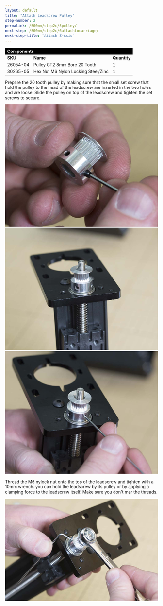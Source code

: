 ```yaml
---
layout: default
title: "Attach Leadscrew Pulley"
step-number: 2
permalink: /500mm/step2c/5pulley/
next-step: /500mm/step2c/6attachtocarriage/
next-step-title: "Attach Z-Axis"
---
```


<table>
<tr><td style="color:#fff;background: #000;" colspan="3"><b>Components</b></td></tr>
	<tr>
		<td><b>SKU</b></td>
		<td><b>Name</b></td>
		<td><b>Quantity</b></td>
	</tr>
<tr>
<td>26054-04</td>
<td>Pulley GT2 8mm Bore 20 Tooth</td>
<td>1</td>
</tr>
<tr>
<td>30265-05</td>
<td>Hex Nut M6 Nylon Locking Steel/Zinc</td>
<td>1</td>
</tr>

</table>

Prepare the 20 tooth pulley by making sure that the small set screw that hold the pulley to the head of the leadscrew are inserted in the two holes and are loose. Slide the pulley on top of the leadscrew and tighten the set screws to secure.

<img src="../../step2/photo/jpfs_DSC2696.jpg">
<img src="../../step2/photo/jpfs_DSC2701.jpg">
<img src="../../step2/photo/jpfs_DSC2704.jpg">

Thread the M6 nylock nut onto the top of the leadscrew and tighten with a 10mm wrench. you can hold the leadscrew by its pulley or by applying a clamping force to the leadscrew itself. Make sure you don't mar the threads.

<img src="../../step2/photo/jpfs_DSC2705.jpg">

